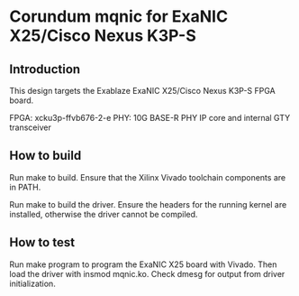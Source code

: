 # Corundum mqnic for ExaNIC X25/Cisco Nexus K3P-S

## Introduction

This design targets the Exablaze ExaNIC X25/Cisco Nexus K3P-S FPGA board.

FPGA: xcku3p-ffvb676-2-e
PHY: 10G BASE-R PHY IP core and internal GTY transceiver

## How to build

Run make to build.  Ensure that the Xilinx Vivado toolchain components are
in PATH.

Run make to build the driver.  Ensure the headers for the running kernel are
installed, otherwise the driver cannot be compiled.

## How to test

Run make program to program the ExaNIC X25 board with Vivado.  Then load the
driver with insmod mqnic.ko.  Check dmesg for output from driver
initialization.


